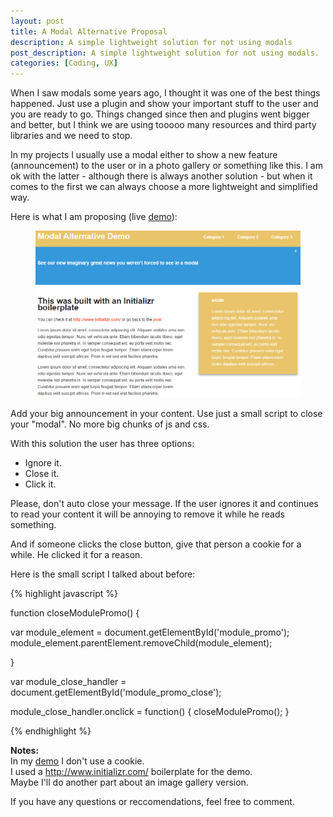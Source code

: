 ```yaml
---
layout: post
title: A Modal Alternative Proposal
description: A simple lightweight solution for not using modals
post_description: A simple lightweight solution for not using modals.
categories: [Coding, UX]
---
```


When I saw modals some years ago, I thought it was one of the best things happened. Just use a plugin and show your important stuff to the user and you are ready to go. Things changed since then and plugins went bigger and better, but I think we are using tooooo many resources and third party libraries and we need to stop.

In my projects I usually use a modal either to show a new feature (announcement) to the user or in a photo gallery or something like this. I am ok with the latter - although there is always another solution - but when it comes to the first we can always choose a more lightweight and simplified way.

Here is what I am proposing (live [demo](https://codegaze.github.io/demos/modal_alternative)):

<figure>
  <a href="/public/example_big.png"><img src="/public/example_big.png" border="0"></a>
</figure>

Add your big announcement in your content. Use just a small script to close your "modal". No more big chunks of js and css.

With this solution the user has three options:

* Ignore it.
* Close it.
* Click it.

Please, don't auto close your message.
If the user ignores it and continues to read your content it will be annoying to remove it while he reads something.

And if someone clicks the close button, give that person a cookie for a while. He clicked it for a reason.

Here is the small script I talked about before:

{% highlight javascript %}

function closeModulePromo() {

  var module_element = document.getElementById('module_promo');
  module_element.parentElement.removeChild(module_element);

}

var module_close_handler = document.getElementById('module_promo_close');

module_close_handler.onclick = function() {
  closeModulePromo();
}

{% endhighlight %}


**Notes:**<br>
In my [demo](https://codegaze.github.io/demos/modal_alternative) I don't use a cookie.<br>
I used a <a href="http://www.initializr.com/">http://www.initializr.com/</a> boilerplate for the demo.<br>
Maybe I'll do another part about an image gallery version.

If you have any questions or reccomendations, feel free to comment.
